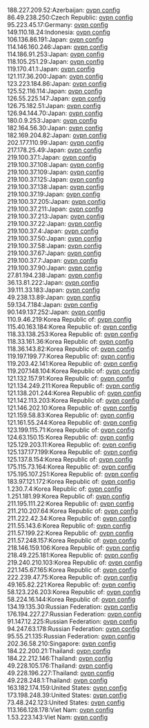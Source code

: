 188.227.209.52:Azerbaijan: [ovpn config](vpn/188_227_209_52.ovpn)  
86.49.238.250:Czech Republic: [ovpn config](vpn/86_49_238_250.ovpn)  
95.223.45.17:Germany: [ovpn config](vpn/95_223_45_17.ovpn)  
149.110.18.24:Indonesia: [ovpn config](vpn/149_110_18_24.ovpn)  
106.136.86.191:Japan: [ovpn config](vpn/106_136_86_191.ovpn)  
114.146.160.246:Japan: [ovpn config](vpn/114_146_160_246.ovpn)  
114.186.91.253:Japan: [ovpn config](vpn/114_186_91_253.ovpn)  
118.105.251.29:Japan: [ovpn config](vpn/118_105_251_29.ovpn)  
119.170.41.1:Japan: [ovpn config](vpn/119_170_41_1.ovpn)  
121.117.36.200:Japan: [ovpn config](vpn/121_117_36_200.ovpn)  
123.223.184.86:Japan: [ovpn config](vpn/123_223_184_86.ovpn)  
125.52.116.114:Japan: [ovpn config](vpn/125_52_116_114.ovpn)  
126.55.225.147:Japan: [ovpn config](vpn/126_55_225_147.ovpn)  
126.75.182.51:Japan: [ovpn config](vpn/126_75_182_51.ovpn)  
126.94.144.70:Japan: [ovpn config](vpn/126_94_144_70.ovpn)  
180.0.9.253:Japan: [ovpn config](vpn/180_0_9_253.ovpn)  
182.164.56.30:Japan: [ovpn config](vpn/182_164_56_30.ovpn)  
182.169.204.82:Japan: [ovpn config](vpn/182_169_204_82.ovpn)  
202.177.110.99:Japan: [ovpn config](vpn/202_177_110_99.ovpn)  
217.178.25.49:Japan: [ovpn config](vpn/217_178_25_49.ovpn)  
219.100.37.1:Japan: [ovpn config](vpn/219_100_37_1.ovpn)  
219.100.37.108:Japan: [ovpn config](vpn/219_100_37_108.ovpn)  
219.100.37.109:Japan: [ovpn config](vpn/219_100_37_109.ovpn)  
219.100.37.125:Japan: [ovpn config](vpn/219_100_37_125.ovpn)  
219.100.37.138:Japan: [ovpn config](vpn/219_100_37_138.ovpn)  
219.100.37.19:Japan: [ovpn config](vpn/219_100_37_19.ovpn)  
219.100.37.205:Japan: [ovpn config](vpn/219_100_37_205.ovpn)  
219.100.37.211:Japan: [ovpn config](vpn/219_100_37_211.ovpn)  
219.100.37.213:Japan: [ovpn config](vpn/219_100_37_213.ovpn)  
219.100.37.22:Japan: [ovpn config](vpn/219_100_37_22.ovpn)  
219.100.37.4:Japan: [ovpn config](vpn/219_100_37_4.ovpn)  
219.100.37.50:Japan: [ovpn config](vpn/219_100_37_50.ovpn)  
219.100.37.58:Japan: [ovpn config](vpn/219_100_37_58.ovpn)  
219.100.37.67:Japan: [ovpn config](vpn/219_100_37_67.ovpn)  
219.100.37.7:Japan: [ovpn config](vpn/219_100_37_7.ovpn)  
219.100.37.90:Japan: [ovpn config](vpn/219_100_37_90.ovpn)  
27.81.194.238:Japan: [ovpn config](vpn/27_81_194_238.ovpn)  
36.13.81.222:Japan: [ovpn config](vpn/36_13_81_222.ovpn)  
39.111.33.183:Japan: [ovpn config](vpn/39_111_33_183.ovpn)  
49.238.13.89:Japan: [ovpn config](vpn/49_238_13_89.ovpn)  
59.134.7.184:Japan: [ovpn config](vpn/59_134_7_184.ovpn)  
90.149.137.252:Japan: [ovpn config](vpn/90_149_137_252.ovpn)  
110.9.46.219:Korea Republic of: [ovpn config](vpn/110_9_46_219.ovpn)  
115.40.163.184:Korea Republic of: [ovpn config](vpn/115_40_163_184.ovpn)  
118.33.138.253:Korea Republic of: [ovpn config](vpn/118_33_138_253.ovpn)  
118.33.161.36:Korea Republic of: [ovpn config](vpn/118_33_161_36.ovpn)  
118.36.143.82:Korea Republic of: [ovpn config](vpn/118_36_143_82.ovpn)  
119.197.199.77:Korea Republic of: [ovpn config](vpn/119_197_199_77.ovpn)  
119.203.42.141:Korea Republic of: [ovpn config](vpn/119_203_42_141.ovpn)  
119.207.148.104:Korea Republic of: [ovpn config](vpn/119_207_148_104.ovpn)  
121.132.157.91:Korea Republic of: [ovpn config](vpn/121_132_157_91.ovpn)  
121.134.249.211:Korea Republic of: [ovpn config](vpn/121_134_249_211.ovpn)  
121.138.201.244:Korea Republic of: [ovpn config](vpn/121_138_201_244.ovpn)  
121.142.113.203:Korea Republic of: [ovpn config](vpn/121_142_113_203.ovpn)  
121.146.202.10:Korea Republic of: [ovpn config](vpn/121_146_202_10.ovpn)  
121.159.58.83:Korea Republic of: [ovpn config](vpn/121_159_58_83.ovpn)  
121.161.55.244:Korea Republic of: [ovpn config](vpn/121_161_55_244.ovpn)  
123.199.115.71:Korea Republic of: [ovpn config](vpn/123_199_115_71.ovpn)  
124.63.150.15:Korea Republic of: [ovpn config](vpn/124_63_150_15.ovpn)  
125.129.203.11:Korea Republic of: [ovpn config](vpn/125_129_203_11.ovpn)  
125.137.177.199:Korea Republic of: [ovpn config](vpn/125_137_177_199.ovpn)  
125.137.8.154:Korea Republic of: [ovpn config](vpn/125_137_8_154.ovpn)  
175.115.73.164:Korea Republic of: [ovpn config](vpn/175_115_73_164.ovpn)  
175.195.107.251:Korea Republic of: [ovpn config](vpn/175_195_107_251.ovpn)  
183.97.121.172:Korea Republic of: [ovpn config](vpn/183_97_121_172.ovpn)  
1.230.7.4:Korea Republic of: [ovpn config](vpn/1_230_7_4.ovpn)  
1.251.181.99:Korea Republic of: [ovpn config](vpn/1_251_181_99.ovpn)  
211.195.111.22:Korea Republic of: [ovpn config](vpn/211_195_111_22.ovpn)  
211.210.207.64:Korea Republic of: [ovpn config](vpn/211_210_207_64.ovpn)  
211.222.42.34:Korea Republic of: [ovpn config](vpn/211_222_42_34.ovpn)  
211.55.143.6:Korea Republic of: [ovpn config](vpn/211_55_143_6.ovpn)  
211.57.199.22:Korea Republic of: [ovpn config](vpn/211_57_199_22.ovpn)  
211.57.248.157:Korea Republic of: [ovpn config](vpn/211_57_248_157.ovpn)  
218.146.159.106:Korea Republic of: [ovpn config](vpn/218_146_159_106.ovpn)  
218.49.225.181:Korea Republic of: [ovpn config](vpn/218_49_225_181.ovpn)  
219.240.210.103:Korea Republic of: [ovpn config](vpn/219_240_210_103.ovpn)  
221.145.67.165:Korea Republic of: [ovpn config](vpn/221_145_67_165.ovpn)  
222.239.47.75:Korea Republic of: [ovpn config](vpn/222_239_47_75.ovpn)  
49.165.82.221:Korea Republic of: [ovpn config](vpn/49_165_82_221.ovpn)  
58.123.226.203:Korea Republic of: [ovpn config](vpn/58_123_226_203.ovpn)  
58.224.16.144:Korea Republic of: [ovpn config](vpn/58_224_16_144.ovpn)  
134.19.135.30:Russian Federation: [ovpn config](vpn/134_19_135_30.ovpn)  
176.194.227.27:Russian Federation: [ovpn config](vpn/176_194_227_27.ovpn)  
91.147.12.225:Russian Federation: [ovpn config](vpn/91_147_12_225.ovpn)  
94.247.63.178:Russian Federation: [ovpn config](vpn/94_247_63_178.ovpn)  
95.55.21.135:Russian Federation: [ovpn config](vpn/95_55_21_135.ovpn)  
202.36.58.210:Singapore: [ovpn config](vpn/202_36_58_210.ovpn)  
184.22.200.21:Thailand: [ovpn config](vpn/184_22_200_21.ovpn)  
184.22.212.146:Thailand: [ovpn config](vpn/184_22_212_146.ovpn)  
49.228.105.176:Thailand: [ovpn config](vpn/49_228_105_176.ovpn)  
49.228.196.227:Thailand: [ovpn config](vpn/49_228_196_227.ovpn)  
49.228.248.1:Thailand: [ovpn config](vpn/49_228_248_1.ovpn)  
163.182.174.159:United States: [ovpn config](vpn/163_182_174_159.ovpn)  
173.198.248.39:United States: [ovpn config](vpn/173_198_248_39.ovpn)  
73.48.242.123:United States: [ovpn config](vpn/73_48_242_123.ovpn)  
113.166.128.178:Viet Nam: [ovpn config](vpn/113_166_128_178.ovpn)  
1.53.223.143:Viet Nam: [ovpn config](vpn/1_53_223_143.ovpn)  
